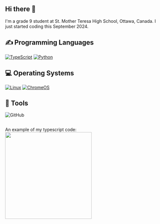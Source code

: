 ## Hi there 👋

<!--
**ella-an2/ella-an2** is a ✨ _special_ ✨ repository because its `README.md` (this file) appears on your GitHub profile.

Here are some ideas to get you started:

- 🔭 I’m currently working on ...
- 🌱 I’m currently learning ...
- 👯 I’m looking to collaborate on ...
- 🤔 I’m looking for help with ...
- 💬 Ask me about ...
- 📫 How to reach me: ...
- 😄 Pronouns: ...
- ⚡ Fun fact: ...
-->
I'm a grade 9 student at St. Mother Teresa High School, Ottawa, Canada. I just started coding this September 2024.


<h2>✍ Programming Languages</h2>
<p>
  <a href="https://github.com/ella-an2?tab=repositories"><img alt="TypeScript" src="https://img.shields.io/badge/TypeScript-%23007ACC.svg?logo=TypeScript&logoColor=white"></a>
  <a href="https://github.com/ella-an2?tab=repositories"><img alt="Python" src="https://img.shields.io/badge/Python-14354C.svg?logo=python&logoColor=white"></a>
</p>


<h2>💻 Operating Systems</h2>
<p>
  <a href="https://linux.org/"><img src="https://img.shields.io/badge/Linux-FCC624?logo=linux&logoColor=white" alt="Linux"></a>
  <a href="https://www.google.com/intl/en_ca/chromebook/chrome-os/"><img src="https://img.shields.io/badge/chrome%20os-3d89fc?logo=google%20chrome&logoColor=white" alt="ChromeOS"></a>
</p>

## 🔧 Tools
  ![GitHub](https://img.shields.io/badge/github-%23121011.svg?style=for-the-badge&logo=github&logoColor=white)


## 
<div>
  An example of my typescript code:
  <a href="https://github.com/ella-an2/TEJ2O-Unit-2-06B-ella-an2/blob/main/main.ts" target="_blank"><img src="https://media.giphy.com/media/Vuw9m5wXviFIQ/source.gif" width="280" height="auto" /></a>
</div>
